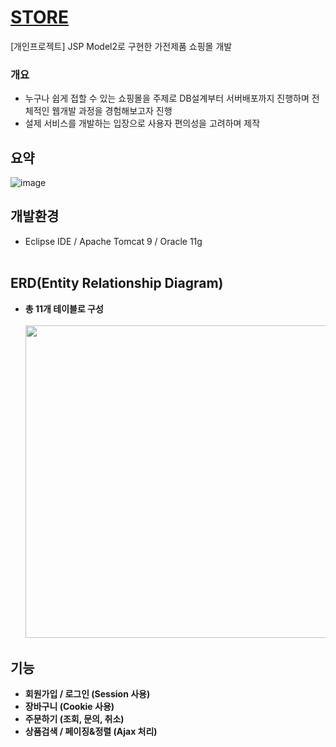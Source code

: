 # [STORE](http://woong-store.com)
[개인프로젝트] JSP Model2로 구현한 가전제품 쇼핑몰 개발<br>

 ### 개요 
 - 누구나 쉽게 접할 수 있는 쇼핑몰을 주제로 DB설계부터 서버배포까지 진행하며 전체적인 웹개발 과정을 경험해보고자 진행
 - 설제 서비스를 개발하는 입장으로 사용자 편의성을 고려하며 제작

## 요약
![image](https://user-images.githubusercontent.com/98741141/152644288-59b2ced1-59d4-41be-a03f-1ee822b0ea3e.png)<br>

## 개발환경
 - Eclipse IDE / Apache Tomcat 9 / Oracle 11g <br><br>

## ERD(Entity Relationship Diagram)
- **총 11개 테이블로 구성**<br><br>
<img src="https://user-images.githubusercontent.com/98741141/152640482-c9ca0e64-be88-4926-b672-6462780e1147.JPG" style="width: 800px; height: 500px;"><br>

## 기능
 - **회원가입 / 로그인 (Session 사용)**<br>
 - **장바구니 (Cookie 사용)**<br>
 - **주문하기 (조회, 문의, 취소)**<br>
 - **상품검색 / 페이징&정렬 (Ajax 처리)**<br>
